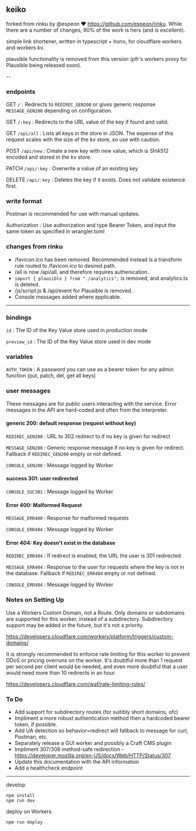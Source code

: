 ## keiko

forked from rinku by @espeon ❤️ https://github.com/espeon/rinku. While there are a number of changes, 90% of the work is hers (and is excellent).

simple link shortener, written in typescript + hono, for cloudflare workers and workers kv.

plausible functionality is removed from this version (pfr's workers proxy for Plausible being released soon).

--

### endpoints
GET `/`
: Redirects to `REDIREC_GEN200` or gives generic response `MESSAGE_GEN200` depending on configuration.

GET `/:key`
: Redirects to the URL value of the key if found and valid.

GET `/api/all`
: Lists all keys in the store in JSON. The expense of this request scales with the size of the kv store, so use with caution.

POST `/api/new`
: Create a new key with new value, which is SHA512 encoded and stored in the kv store.

PATCH `/api/:key`
: Overwrite a value of an existing key

DELETE `/api/:key`
: Deletes the key if it exists. Does not validate existence first.

### write format

Postman is recommended for use with manual updates.

Authorization
: Use authorization and type Bearer Token, and input the same token as specified in wrangler.toml

### changes from rinku

* /favicon.ico has been removed. Recommended instead is a transform rule routed to /favicon.ico to desired path.
* /all is now /api/all, and therefore requires authenication.
* `import { plausible } from "./analytics";` is removed, and analytics.ts is deleted.
* /js/script.js & /api/event for Plausible is removed.
* Console messages added where applicable.

---

### bindings

`id`
: The ID of the Key Value store used in production mode

`preview_id`
: The ID of the Key Value store used in dev mode

### variables

`AUTH_TOKEN`
: A password you can use as a bearer token for any admin function (put, patch, del, get all keys)

### user messages

These messages are for public users interacting with the service. Error messages in the API are hard-coded and often from the interpreter.

#### generic 200: default response (request without key)

`REDIREC_GEN200`
: URL to 302 redirect to if no key is given for redirect

`MESSAGE_GEN200`
: Generic response message if no key is given for redirect. Fallback if `REDIREC_GEN200` empty or not defined.

`CONSOLE_GEN200`
: Message logged by Worker

#### success 301: user redirected

`CONSOLE_SUC301`
: Message logged by Worker

#### Error 400: Malformed Request

`MESSAGE_ERR400`
: Response for malformed requests

`CONSOLE_ERR404`
: Message logged by Worker

#### Error 404: Key doesn't exist in the database

`REDIREC_ERR404`
: If redirect is enabled, the URL the user is 301 redirected

`MESSAGE_ERR404`
: Response to the user for requests where the key is not in the database. Fallback if `REDIREC_ERR404` empty or not defined.

`CONSOLE_ERR404`
: Message logged by Worker

### Notes on Setting Up

Use a Workers Custom Domain, not a Route. Only domains or subdomains are supported for this worker, instead of a subdirectory. Subdirectory support may be added in the future, but it's not a priority.

https://developers.cloudflare.com/workers/platform/triggers/custom-domains/

It is strongly recommended to enforce rate limiting for this worker to prevent DDoS or pricing overruns on the worker. It's doubtful more than 1 request per second per client would be needed, and even more doubtful that a user would need more than 10 redirects in an hour.

https://developers.cloudflare.com/waf/rate-limiting-rules/

### To Do

* Add support for subdirectory routes (for suitibly short domains, ofc)
* Impliment a more robust authentication method then a hardcoded bearer token, if possible.
* Add UA detection so behavior=redirect will fallback to message for curl, Postman, etc.
* Separately release a GUI worker and possibly a Craft CMS plugin
* Impliment 307/308 method-safe redirection - https://developer.mozilla.org/en-US/docs/Web/HTTP/Status/307
* Update this documentation with the API information
* Add a healthcheck endpoint

---
develop
```
npm install
npm run dev
```

deploy on Workers
```
npm run deploy
```
